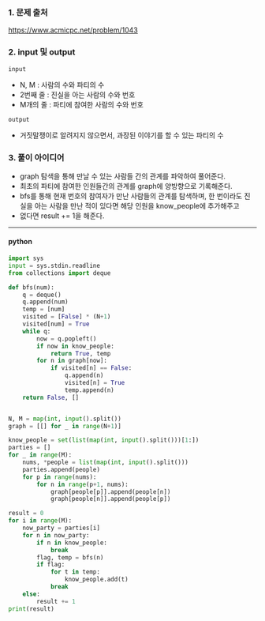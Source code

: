 

### 1. 문제 출처
   https://www.acmicpc.net/problem/1043

### 2. input 및 output

`input`
 - N, M : 사람의 수와 파티의 수
 - 2번째 줄 : 진실을 아는 사람의 수와 번호
 - M개의 줄 : 파티에 참여한 사람의 수와 번호

`output`
 - 거짓말쟁이로 알려지지 않으면서, 과장된 이야기를 할 수 있는 파티의 수
### 3. 풀이 아이디어

- graph 탐색을 통해 만날 수 있는 사람들 간의 관계를 파악하여 풀어준다.
- 최초의 파티에 참여한 인원들간의 관계를 graph에 양방향으로 기록해준다.
- bfs를 통해 현재 번호의 참여자가 만난 사람들의 관계를 탐색하며, 한 번이라도 진실을 아는 사람을 만난 적이 있다면 해당 인원을 know_people에 추가해주고
- 없다면 result += 1을 해준다.
---

#### python

```python
import sys
input = sys.stdin.readline
from collections import deque

def bfs(num):
    q = deque()
    q.append(num)
    temp = [num]
    visited = [False] * (N+1)
    visited[num] = True
    while q:
        now = q.popleft()
        if now in know_people:
            return True, temp
        for n in graph[now]:
            if visited[n] == False:
                q.append(n)
                visited[n] = True
                temp.append(n)
    return False, []


N, M = map(int, input().split())
graph = [[] for _ in range(N+1)]

know_people = set(list(map(int, input().split()))[1:])
parties = []
for _ in range(M):
    nums, *people = list(map(int, input().split()))
    parties.append(people)
    for p in range(nums):
        for n in range(p+1, nums):
            graph[people[p]].append(people[n])
            graph[people[n]].append(people[p])

result = 0
for i in range(M):
    now_party = parties[i]
    for n in now_party:
        if n in know_people:
            break
        flag, temp = bfs(n)
        if flag:
            for t in temp:
                know_people.add(t)
            break
    else:
        result += 1
print(result)

```
